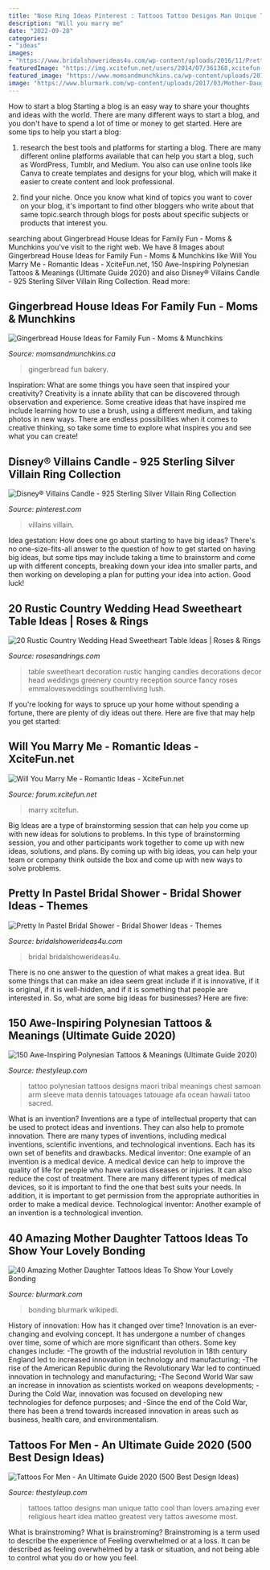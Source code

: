 ```yaml
---
title: "Nose Ring Ideas Pinterest : Tattoos Tattoo Designs Man Unique Tatto Cool Than Lovers Amazing Ever Religious Heart Idea Matteo Greatest Very Tattos Awesome Most"
description: "Will you marry me"
date: "2022-09-28"
categories:
- "ideas"
images:
- "https://www.bridalshowerideas4u.com/wp-content/uploads/2016/11/Pretty-In-Pastel-Bridal-Shower-Cakepops.jpeg"
featuredImage: "https://img.xcitefun.net/users/2014/07/361368,xcitefun-marry-me-idea-7.jpg"
featured_image: "https://www.momsandmunchkins.ca/wp-content/uploads/2012/11/bakery-gingerbread-house-3.jpg"
image: "https://www.blurmark.com/wp-content/uploads/2017/03/Mother-Daughter-Tattoo-Design-12.jpg"
---
```



How to start a blog
Starting a blog is an easy way to share your thoughts and ideas with the world. There are many different ways to start a blog, and you don't have to spend a lot of time or money to get started. Here are some tips to help you start a blog: 
1. research the best tools and platforms for starting a blog. There are many different online platforms available that can help you start a blog, such as WordPress, Tumblr, and Medium. You also can use online tools like Canva to create templates and designs for your blog, which will make it easier to create content and look professional. 

2. find your niche. Once you know what kind of topics you want to cover on your blog, it's important to find other bloggers who write about that same topic.search through blogs for posts about specific subjects or products that interest you.

	

		
searching about Gingerbread House Ideas for Family Fun - Moms &amp; Munchkins you've visit to the right web. We have 8 Images about Gingerbread House Ideas for Family Fun - Moms &amp; Munchkins like Will You Marry Me - Romantic Ideas - XciteFun.net, 150 Awe-Inspiring Polynesian Tattoos &amp; Meanings (Ultimate Guide 2020) and also Disney® Villains Candle - 925 Sterling Silver Villain Ring Collection. Read more:
		
    
## Gingerbread House Ideas For Family Fun - Moms &amp; Munchkins

<img loading=lazy src="https://www.momsandmunchkins.ca/wp-content/uploads/2012/11/bakery-gingerbread-house-3.jpg" onerror="this.onerror=null;this.src='https://tse4.mm.bing.net/th?id=OIP.g3WgQa2-RkoT2hKEmXmdfwHaLH&amp;pid=15.1';" alt="Gingerbread House Ideas for Family Fun - Moms &amp; Munchkins">

_Source: momsandmunchkins.ca_

>gingerbread fun bakery. 

	

Inspiration: What are some things you have seen that inspired your creativity?
Creativity is a innate ability that can be discovered through observation and experience. Some creative ideas that have inspired me include learning how to use a brush, using a different medium, and taking photos in new ways. There are endless possibilities when it comes to creative thinking, so take some time to explore what inspires you and see what you can create!

    
## Disney® Villains Candle - 925 Sterling Silver Villain Ring Collection

<img loading=lazy src="https://i.pinimg.com/736x/dd/d0/2b/ddd02b087b822e54a4d49f1cbafd54be.jpg" onerror="this.onerror=null;this.src='https://tse2.mm.bing.net/th?id=OIP.xbACvePxTH-22niZ9lrYpgHaJ3&amp;pid=15.1';" alt="Disney® Villains Candle - 925 Sterling Silver Villain Ring Collection">

_Source: pinterest.com_

>villains villain. 

	

Idea gestation: How does one go about starting to have big ideas?
There's no one-size-fits-all answer to the question of how to get started on having big ideas, but some tips may include taking a time to brainstorm and come up with different concepts, breaking down your idea into smaller parts, and then working on developing a plan for putting your idea into action. Good luck!

    
## 20 Rustic Country Wedding Head Sweetheart Table Ideas | Roses &amp; Rings

<img loading=lazy src="http://www.rosesandrings.com/wp-content/uploads/2018/01/Lush-sweetheart-table-with-greenery-galore.jpg" onerror="this.onerror=null;this.src='https://tse3.mm.bing.net/th?id=OIP.2T15Br3unG-Vud3sZ0ZdVQHaLH&amp;pid=15.1';" alt="20 Rustic Country Wedding Head Sweetheart Table Ideas | Roses &amp; Rings">

_Source: rosesandrings.com_

>table sweetheart decoration rustic hanging candles decorations decor head weddings greenery country reception source fancy roses emmalovesweddings southernliving lush. 

	

If you're looking for ways to spruce up your home without spending a fortune, there are plenty of diy ideas out there. Here are five that may help you get started: 

    
## Will You Marry Me - Romantic Ideas - XciteFun.net

<img loading=lazy src="https://img.xcitefun.net/users/2014/07/361368,xcitefun-marry-me-idea-7.jpg" onerror="this.onerror=null;this.src='https://tse4.mm.bing.net/th?id=OIP.j-qJFIprCgZVh38BYuBK4AHaHa&amp;pid=15.1';" alt="Will You Marry Me - Romantic Ideas - XciteFun.net">

_Source: forum.xcitefun.net_

>marry xcitefun. 

	

Big Ideas are a type of brainstorming session that can help you come up with new ideas for solutions to problems. In this type of brainstorming session, you and other participants work together to come up with new ideas, solutions, and plans. By coming up with big ideas, you can help your team or company think outside the box and come up with new ways to solve problems.

    
## Pretty In Pastel Bridal Shower - Bridal Shower Ideas - Themes

<img loading=lazy src="https://www.bridalshowerideas4u.com/wp-content/uploads/2016/11/Pretty-In-Pastel-Bridal-Shower-Cakepops.jpeg" onerror="this.onerror=null;this.src='https://tse2.mm.bing.net/th?id=OIP.AZdkqzModvF3tGRopTwiYwHaJ4&amp;pid=15.1';" alt="Pretty In Pastel Bridal Shower - Bridal Shower Ideas - Themes">

_Source: bridalshowerideas4u.com_

>bridal bridalshowerideas4u. 

	

There is no one answer to the question of what makes a great idea. But some things that can make an idea seem great include if it is innovative, if it is original, if it is well-hidden, and if it is something that people are interested in.  So, what are some big ideas for businesses? Here are five: 

    
## 150 Awe-Inspiring Polynesian Tattoos &amp; Meanings (Ultimate Guide 2020)

<img loading=lazy src="https://thestyleup.com/wp-content/uploads/2015/08/Polynesian-Tattoo-Designs-4.jpg" onerror="this.onerror=null;this.src='https://tse1.mm.bing.net/th?id=OIP.1l9c8N0naz5LMEOXh4L9AwHaKD&amp;pid=15.1';" alt="150 Awe-Inspiring Polynesian Tattoos &amp; Meanings (Ultimate Guide 2020)">

_Source: thestyleup.com_

>tattoo polynesian tattoos designs maori tribal meanings chest samoan arm sleeve mata dennis tatouages tatouage afa ocean hawaii tatoo sacred. 

	

What is an invention?
Inventions are a type of intellectual property that can be used to protect ideas and inventions. They can also help to promote innovation. There are many types of inventions, including medical inventions, scientific inventions, and technological inventions. Each has its own set of benefits and drawbacks.
Medical inventor: 
One example of an invention is a medical device. A medical device can help to improve the quality of life for people who have various diseases or injuries. It can also reduce the cost of treatment. 
There are many different types of medical devices, so it is important to find the one that best suits your needs. In addition, it is important to get permission from the appropriate authorities in order to make a medical device. 
Technological inventor: 
Another example of an invention is a technological invention.

    
## 40 Amazing Mother Daughter Tattoos Ideas To Show Your Lovely Bonding

<img loading=lazy src="https://www.blurmark.com/wp-content/uploads/2017/03/Mother-Daughter-Tattoo-Design-12.jpg" onerror="this.onerror=null;this.src='https://tse1.mm.bing.net/th?id=OIP.k8MztsRXk16ZRTbWA9w1JwHaJ4&amp;pid=15.1';" alt="40 Amazing Mother Daughter Tattoos Ideas To Show Your Lovely Bonding">

_Source: blurmark.com_

>bonding blurmark wikipedi. 

	

History of innovation: How has it changed over time?
Innovation is an ever-changing and evolving concept. It has undergone a number of changes over time, some of which are more significant than others. 
Some key changes include: 
-The growth of the industrial revolution in 18th century England led to increased innovation in technology and manufacturing; 
-The rise of the American Republic during the Revolutionary War led to continued innovation in technology and manufacturing; 
-The Second World War saw an increase in innovation as scientists worked on weapons developments; 
-During the Cold War, innovation was focused on developing new technologies for defence purposes; and 
-Since the end of the Cold War, there has been a trend towards increased innovation in areas such as business, health care, and environmentalism.

    
## Tattoos For Men - An Ultimate Guide 2020 (500 Best Design Ideas)

<img loading=lazy src="https://thestyleup.com/wp-content/uploads/2015/09/Best-tattoo-designs-for-Men-27-517x800.jpg" onerror="this.onerror=null;this.src='https://tse3.mm.bing.net/th?id=OIP.WcgakNSSu89e0JnQP0iJpgHaLd&amp;pid=15.1';" alt="Tattoos For Men - An Ultimate Guide 2020 (500 Best Design Ideas)">

_Source: thestyleup.com_

>tattoos tattoo designs man unique tatto cool than lovers amazing ever religious heart idea matteo greatest very tattos awesome most. 

	

What is brainstroming?
What is brainstroming? Brainstroming is a term used to describe the experience of Feeling overwhelmed or at a loss. It can be described as feeling overwhelmed by a task or situation, and not being able to control what you do or how you feel.

